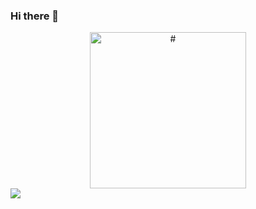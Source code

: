 ### Hi there 👋
<div id="header" align="center">
  <img src="https://media.giphy.com/media/5dLoIhuX12Nl1MnQJ1/giphy.gif" alt="#" width="250">
</div>
<div id="badges">
   <img src="https://img.shields.io/badge/Telegram-blue?logo=telegram&logoColor=white">
</div>
